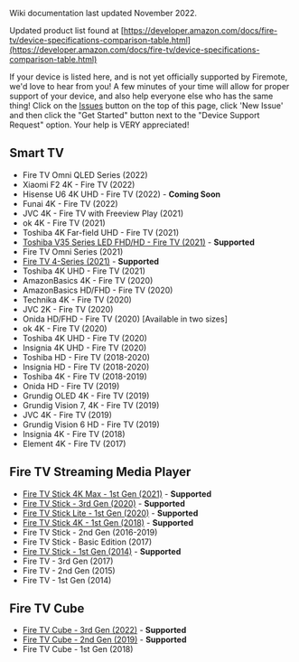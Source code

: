 Wiki documentation last updated November 2022.

Updated product list found at [https://developer.amazon.com/docs/fire-tv/device-specifications-comparison-table.html](https://developer.amazon.com/docs/fire-tv/device-specifications-comparison-table.html)

If your device is listed here, and is not yet officially supported by Firemote, we'd love to hear from you!  A few minutes of your time will allow for proper support of your device, and also help everyone else who has the same thing!  Click on the [Issues](https://github.com/PRProd/HA-Firemote/issues) button on the top of this page, click 'New Issue' and then click the "Get Started" button next to the "Device Support Request" option.  Your help is VERY appreciated!

## Smart TV
* Fire TV Omni QLED Series (2022)
* Xiaomi F2 4K - Fire TV (2022)
* Hisense U6 4K UHD - Fire TV (2022) - **Coming Soon**
* Funai 4K - Fire TV (2022)
* JVC 4K - Fire TV with Freeview Play (2021)
* ok 4K - Fire TV (2021)
* Toshiba 4K Far-field UHD - Fire TV (2021)
* [Toshiba V35 Series LED FHD/HD - Fire TV (2021)](https://github.com/PRProd/HA-Firemote/wiki/Smart-TV---Toshiba-V35-Series-LED-FHD-HD---Fire-TV-(2021)) - **Supported**
* Fire TV Omni Series (2021)
* [Fire TV 4-Series (2021)](https://github.com/PRProd/HA-Firemote/wiki/Smart-TV---Fire-TV-4-Series-(2021)) - **Supported**
* Toshiba 4K UHD - Fire TV (2021)
* AmazonBasics 4K - Fire TV (2020)
* AmazonBasics HD/FHD - Fire TV (2020)
* Technika 4K - Fire TV (2020)
* JVC 2K - Fire TV (2020)
* Onida HD/FHD - Fire TV (2020) [Available in two sizes]
* ok 4K - Fire TV (2020)
* Toshiba 4K UHD - Fire TV (2020)
* Insignia 4K UHD - Fire TV (2020)
* Toshiba HD - Fire TV (2018-2020)
* Insignia HD - Fire TV (2018-2020)
* Toshiba 4K - Fire TV (2018-2019)
* Onida HD - Fire TV (2019)
* Grundig OLED 4K - Fire TV (2019)
* Grundig Vision 7, 4K - Fire TV (2019)
* JVC 4K - Fire TV (2019)
* Grundig Vision 6 HD - Fire TV (2019)
* Insignia 4K - Fire TV (2018)
* Element 4K - Fire TV (2017)


## Fire TV Streaming Media Player
* [Fire TV Stick 4K Max - 1st Gen (2021)](https://github.com/PRProd/HA-Firemote/wiki/Fire-TV-Stick-4K-Max---1st-Gen-(2021)) - **Supported**
* [Fire TV Stick - 3rd Gen (2020)](https://github.com/PRProd/HA-Firemote/wiki/Fire-TV-Stick---3rd-Gen-(2020)) - **Supported**
* [Fire TV Stick Lite - 1st Gen (2020)](https://github.com/PRProd/HA-Firemote/wiki/Fire-TV-Stick-Lite---1st-Gen-(2020)) - **Supported**
* [Fire TV Stick 4K - 1st Gen (2018)](https://github.com/PRProd/HA-Firemote/wiki/Fire-TV-Stick-4K---1st-Gen-(2018)) - **Supported**
* Fire TV Stick - 2nd Gen (2016-2019)
* Fire TV Stick - Basic Edition (2017)
* [Fire TV Stick - 1st Gen (2014)](https://github.com/PRProd/HA-Firemote/wiki/Fire-TV-Stick-1st-Gen-(2014)) - **Supported**
* Fire TV - 3rd Gen (2017)
* Fire TV - 2nd Gen (2015)
* Fire TV - 1st Gen (2014)


## Fire TV Cube
* [Fire TV Cube - 3rd Gen (2022)](https://github.com/PRProd/HA-Firemote/wiki/Fire-TV-Cube---3rd-Gen-(2022)) - **Supported**
* [Fire TV Cube - 2nd Gen (2019)](https://github.com/PRProd/HA-Firemote/wiki/Fire-TV-Cube---2nd-Gen-(2019)) - **Supported**
* Fire TV Cube - 1st Gen (2018)